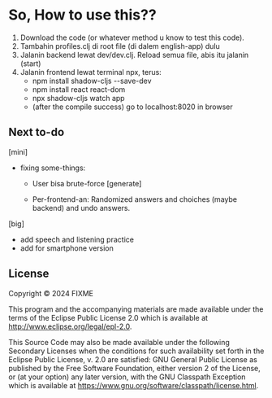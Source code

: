 # So, How to use this??
1. Download the code (or whatever method u know to test this code).
2. Tambahin profiles.clj di root file (di dalem english-app) dulu
3. Jalanin backend lewat dev/dev.clj. Reload semua file, abis itu jalanin (start)
4. Jalanin frontend lewat terminal npx, terus:
   - npm install shadow-cljs --save-dev
   - npm install react react-dom
   - npx shadow-cljs watch app
   - (after the compile success) go to localhost:8020 in browser

## Next to-do
[mini] 
- fixing some-things:
  
  - User bisa brute-force [generate]
  
  - Per-frontend-an: Randomized answers and choiches (maybe backend) and undo answers.

[big]
- add speech and listening practice 
- add for smartphone version

## License

Copyright © 2024 FIXME

This program and the accompanying materials are made available under the
terms of the Eclipse Public License 2.0 which is available at
http://www.eclipse.org/legal/epl-2.0.

This Source Code may also be made available under the following Secondary
Licenses when the conditions for such availability set forth in the Eclipse
Public License, v. 2.0 are satisfied: GNU General Public License as published by
the Free Software Foundation, either version 2 of the License, or (at your
option) any later version, with the GNU Classpath Exception which is available
at https://www.gnu.org/software/classpath/license.html.









